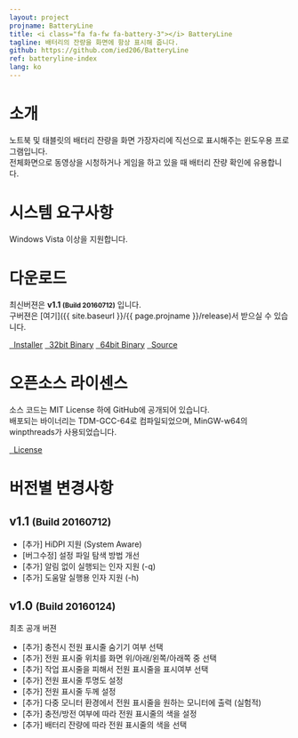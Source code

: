 ```yaml
---
layout: project
projname: BatteryLine
title: <i class="fa fa-fw fa-battery-3"></i> BatteryLine
tagline: 배터리의 잔량을 화면에 항상 표시해 줍니다.
github: https://github.com/ied206/BatteryLine
ref: batteryline-index
lang: ko
---
```


# <i class="fa fa-fw fa-commenting"></i> 소개
노트북 및 태블릿의 배터리 잔량을 화면 가장자리에 직선으로 표시해주는 윈도우용 프로그램입니다.  
전체화면으로 동영상을 시청하거나 게임을 하고 있을 때 배터리 잔량 확인에 유용합니다.  

# <i class="fa fa-fw fa-check"></i> 시스템 요구사항
Windows Vista 이상을 지원합니다.

# <i class="fa fa-fw fa-cloud"></i> 다운로드
최신버젼은 **v1.1 <small>(Build 20160712)</small>** 입니다.  
구버젼은 [여기]({{ site.baseurl }}/{{ page.projname }}/release)서 받으실 수 있습니다.

<a href="{{ site.baseurl }}/{{ page.projname }}/release/v1.1/BatteryLine-v1.1-Installer.exe" class="btn-dark"><i class="fa fa-fw fa-archive"></i>&nbsp;&nbsp;Installer</a>
<a href="{{ site.baseurl }}/{{ page.projname }}/release/v1.1/BatteryLine-v1.1-bin-x86.zip" class="btn-dark"><i class="fa fa-fw fa-tasks"></i>&nbsp;&nbsp;32bit Binary</a>
<a href="{{ site.baseurl }}/{{ page.projname }}/release/v1.1/BatteryLine-v1.1-bin-x64.zip" class="btn-dark"><i class="fa fa-fw fa-tasks"></i>&nbsp;&nbsp;64bit Binary</a>
<a href="{{ site.baseurl }}/{{ page.projname }}/release/v1.1/BatteryLine-v1.1-src.zip" class="btn-dark"><i class="fa fa-fw fa-gears"></i>&nbsp;&nbsp;Source</a>

# <i class="fa fa-fw fa-book"></i> 오픈소스 라이센스
소스 코드는 MIT License 하에 GitHub에 공개되어 있습니다.  
배포되는 바이너리는 TDM-GCC-64로 컴파일되었으며, MinGW-w64의 winpthreads가 사용되었습니다.  

<a href="https://github.com/ied206/BatteryLine/blob/master/LICENSE" class="btn-dark"><i class="fa fa-fw fa-book"></i>&nbsp;&nbsp;License</a>

# <i class="fa fa-fw fa-file-text"></i> 버전별 변경사항

## v1.1 <small>(Build 20160712)</small>
- [추가] HiDPI 지원 (System Aware)
- [버그수정] 설정 파일 탐색 방법 개선
- [추가] 알림 없이 실행되는 인자 지원 (-q)
- [추가] 도움말 실행용 인자 지원 (-h)

## v1.0 <small>(Build 20160124)</small>
최초 공개 버젼

- [추가] 충전시 전원 표시줄 숨기기 여부 선택
- [추가] 전원 표시줄 위치를 화면 위/아래/왼쪽/아래쪽 중 선택
- [추가] 작업 표시줄을 피해서 전원 표시줄을 표시여부 선택
- [추가] 전원 표시줄 투명도 설정
- [추가] 전원 표시줄 두께 설정
- [추가] 다중 모니터 환경에서 전원 표시줄을 원하는 모니터에 출력 (실험적)
- [추가] 충전/방전 여부에 따라 전원 표시줄의 색을 설정
- [추가] 배터리 잔량에 따라 전원 표시줄의 색을 선택
